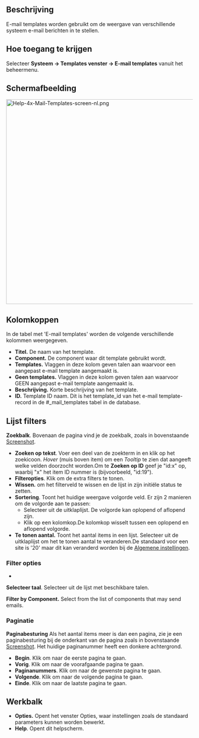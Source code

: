 <!-- Filename: Help4.x:Mail_Templates / Display title: E-mail templates -->

## Beschrijving

E-mail templates worden gebruikt om de weergave van verschillende
systeem e-mail berichten in te stellen.

## Hoe toegang te krijgen

Selecteer **Systeem **→** Templates venster **→** E-mail templates**
vanuit het beheermenu.

## Schermafbeelding

<img
src="https://docs.joomla.org/images/thumb/7/7c/Help-4x-Mail-Templates-screen-nl.png/800px-Help-4x-Mail-Templates-screen-nl.png"
decoding="async"
srcset="https://docs.joomla.org/images/7/7c/Help-4x-Mail-Templates-screen-nl.png 1.5x"
data-file-width="1163" data-file-height="802" width="800" height="552"
alt="Help-4x-Mail-Templates-screen-nl.png" />

## Kolomkoppen

In de tabel met 'E-mail templates' worden de volgende verschillende
kolommen weergegeven.

- **Titel.** De naam van het template.
- **Component.** De component waar dit template gebruikt wordt.
- **Templates.** Vlaggen in deze kolom geven talen aan waarvoor een
  aangepast e-mail template aangemaakt is.
- **Geen templates.** Vlaggen in deze kolom geven talen aan waarvoor
  GEEN aangepast e-mail template aangemaakt is.
- **Beschrijving.** Korte beschrijving van het template.
- **ID.** Template ID naam. Dit is het template_id van het e-mail
  template-record in de \#\_mail_templates tabel in de database.

## Lijst filters

**Zoekbalk**. Bovenaan de pagina vind je de zoekbalk, zoals in
bovenstaande [Screenshot](#screenshot).

- **Zoeken op tekst**. Voer een deel van de zoekterm in en klik op het
  zoekicoon. *Hover* (muis boven item) om een *Tooltip* te zien dat
  aangeeft welke velden doorzocht worden.Om te **Zoeken op ID** geef je
  "id:x" op, waarbij "x" het item ID nummer is (bijvoorbeeld, "id:19").
- **Filteropties**. Klik om de extra filters te tonen.
- **Wissen.** om het filterveld te wissen en de lijst in zijn initiële
  status te zetten.
- **Sortering**. Toont het huidige weergave volgorde veld. Er zijn 2
  manieren om de volgorde aan te passen:
  - Selecteer uit de uitklaplijst. De volgorde kan oplopend of aflopend
    zijn.
  - Klik op een kolomkop.De kolomkop wisselt tussen een oplopend en
    aflopend volgorde.
- **Te tonen aantal.** Toont het aantal items in een lijst. Selecteer
  uit de uitklaplijst om het te tonen aantal te veranderen.De standaard
  voor een site is '20' maar dit kan veranderd worden bij de [Algemene
  instellingen](https://docs.joomla.org/Help4.x:Site_Global_Configuration/nl#defaultlistlimit "Help4.x:Site Global Configuration/nl").

### Filter opties

- 

**Selecteer taal**. Selecteer uit de lijst met beschikbare talen.

**Filter by Component.** Select from the list of components that may
send emails.

### Paginatie

**Paginabesturing** Als het aantal items meer is dan een pagina, zie je
een paginabesturing bij de onderkant van de pagina zoals in bovenstaande
[Screenshot](#screenshot). Het huidige paginanummer heeft een donkere
achtergrond.

- **Begin**. Klik om naar de eerste pagina te gaan.
- **Vorig**. Klik om naar de voorafgaande pagina te gaan.
- **Paginanummers**. Klik om naar de gewenste pagina te gaan.
- **Volgende**. Klik om naar de volgende pagina te gaan.
- **Einde**. Klik om naar de laatste pagina te gaan.

## Werkbalk

- **Opties.** Opent het venster Opties, waar instellingen zoals de
  standaard parameters kunnen worden bewerkt.
- **Help**. Opent dit helpscherm.
